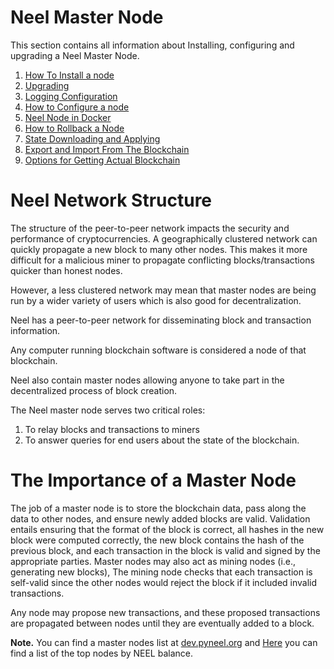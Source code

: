 # Neel Master Node

This section contains all information about Installing, configuring and upgrading a Neel Master Node.

1. [How To Install a node](/neel-master-node/how-to-install-a-node/how-to-install-a-node.md)
2. [Upgrading](/neel-master-node/upgrading.md)
3. [Logging Configuration](/neel-master-node/logging-configuration.md)
4. [How to Configure a node](/neel-master-node/how-to-configure-a-node.md)
5. [Neel Node in Docker](/neel-master-node/neel-node-in-docker.md)
6. [How to Rollback a Node](/neel-master-node/how-to-rollback-a-node.md)
7. [State Downloading and Applying](/neel-master-node/options-for-getting-actual-blockchain/state-downloading-and-applying.md)
8. [Export and Import From The Blockchain](/neel-master-node/options-for-getting-actual-blockchain/export-and-import-from-the-blockchain.md)
9. [Options for Getting Actual Blockchain](/neel-master-node/options-for-getting-actual-blockchain.md)

# Neel Network Structure

The structure of the peer-to-peer network impacts the security and performance of cryptocurrencies. A geographically clustered network can quickly propagate a new block to many other nodes. This makes it more difficult for a malicious miner to propagate conflicting blocks/transactions quicker than honest nodes.

However, a less clustered network may mean that master nodes are being run by a wider variety of users which is also good for decentralization.

Neel has a peer-to-peer network for disseminating block and transaction information.

Any computer running blockchain software is considered a node of that blockchain.

Neel also contain master nodes allowing anyone to take part in the decentralized process of block creation.

The Neel master node serves two critical roles:

1. To relay blocks and transactions to miners
2. To answer queries for end users about the state of the blockchain.

# The Importance of a Master Node

The job of a master node is to store the blockchain data, pass along the data to other nodes, and ensure newly added blocks are valid. Validation entails ensuring that the format of the block is correct, all hashes in the new block were computed correctly, the new block contains the hash of the previous block, and each transaction in the block is valid and signed by the appropriate parties. Master nodes may also act as mining nodes \(i.e., generating new blocks\), The mining node checks that each transaction is self-valid since the other nodes would reject the block if it included invalid transactions.

Any node may propose new transactions, and these proposed transactions are propagated between nodes until they are eventually added to a block.

**Note.** You can find a master nodes list at [dev.pyneel.org](http://dev.pyneel.org/generators/) and [Here](https://neelplatform.com/leasing#nodes) you can find a list of the top nodes by NEEL balance.

